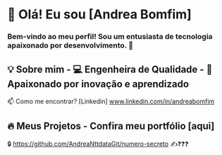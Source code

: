 # 👋 Olá! Eu sou [Andrea Bomfim]  

### Bem-vindo ao meu perfil! Sou um entusiasta de tecnologia apaixonado por desenvolvimento. 🚀  

## 💡 Sobre mim   - 💻 Engenheira de Qualidade  - 🎯 Apaixonado por inovação e aprendizado 

📫 Como me encontrar? [Linkedin] www.linkedin.com/in/andreabomfim

## 🔥 Meus Projetos - Confira meu portfólio [aqui]

🔒 https://github.com/AndreaNttdataGit/numero-secreto ✍️❓❓❓

